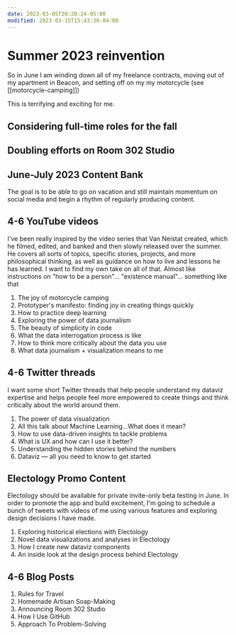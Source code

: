 ```yaml
---
date: 2023-03-05T20:20:24-05:00
modified: 2023-03-15T15:43:30-04:00
---
```

# Summer 2023 reinvention

So in June I am winding down all of my freelance contracts, moving out of my apartment in Beacon, and setting off on my my motorcycle (see [[motorcycle-camping]])

This is terrifying and exciting for me. 

## Considering full-time roles for the fall

## Doubling efforts on Room 302 Studio

## June-July 2023 Content Bank

The goal is to be able to go on vacation and still maintain momentum on social media and begin a rhythm of regularly producing content.

## 4-6 YouTube videos

I've been really inspired by the video series that Van Neistat created, which he filmed, edited, and banked and then slowly released over the summer. He covers all sorts of topics, specific stories, projects, and more philosophical thinking, as well as guidance on how to live and lessons he has learned. I want to find my own take on all of that. Almost like instructions on "how to be a person"… "existence manual"… something like that

1. The joy of motorcycle camping
2. Prototyper's manifesto: finding joy in creating things quickly
3. How to practice deep learning
4. Exploring the power of data journalism
5. The beauty of simplicity in code 
6. What the data interrogation process is like
7. How to think more critically about the data you use
8. What data journalism + visualization means to me

## 4-6 Twitter threads

I want some short Twitter threads that help people understand my dataviz expertise and helps people feel more empowered to create things and think critically about the world around them.

1. The power of data visualization
2. All this talk about Machine Learning…What does it mean?
3. How to use data-driven insights to tackle problems
4. What is UX and how can I use it better? 
5. Understanding the hidden stories behind the numbers
6. Dataviz — all you need to know to get started

## Electology Promo Content

Electology should be available for private invite-only beta testing in June. In order to promote the app and build excitement, I'm going to schedule a bunch of tweets with videos of me using various features and exploring design decisions I have made. 

1. Exploring historical elections with Electology
2. Novel data visualizations and analyses in Electology
3. How I create new dataviz components
4. An inside look at the design process behind Electology

## 4-6 Blog Posts

1. Rules for Travel
2. Homemade Artisan Soap-Making
3. Announcing Room 302 Studio
4. How I Use GitHub
5. Approach To Problem-Solving
